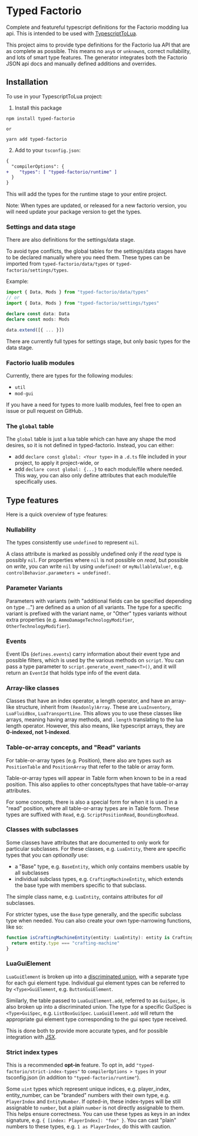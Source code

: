 # Typed Factorio

Complete and featureful typescript definitions for the Factorio modding lua api. This is intended to be used with [TypescriptToLua](https://typescripttolua.github.io/).

This project aims to provide type definitions for the Factorio lua API that are as complete as possible. This means no `any`s or `unknown`s, correct nullability, and lots of smart type features. The generator integrates both the Factorio JSON api docs and manually defined additions and overrides.

## Installation

To use in your TypescriptToLua project:

1. Install this package

```
npm install typed-factorio

or

yarn add typed-factorio
```

2. Add to your `tsconfig.json`:

```diff
{
  "compilerOptions": {
+    "types": [ "typed-factorio/runtime" ]
  }
}
```

This will add the types for the runtime stage to your entire project.

Note: When types are updated, or released for a new factorio version, you will need update your package version to get the types.

### Settings and data stage

There are also definitions for the settings/data stage.

To avoid type conflicts, the global tables for the settings/data stages have to be declared manually where you need them. These types can be imported from `typed-factorio/data/types` or `typed-factorio/settings/types`.

Example:

```ts
import { Data, Mods } from "typed-factorio/data/types"
// or
import { Data, Mods } from "typed-factorio/settings/types"

declare const data: Data
declare const mods: Mods

data.extend([{ ... }])
```

There are currently full types for settings stage, but only basic types for the data stage.

### Factorio lualib modules

Currently, there are types for the following modules:

- `util`
- `mod-gui`

If you have a need for types to more lualib modules, feel free to open an issue or pull request on GitHub.

### The `global` table

The `global` table is just a lua table which can have any shape the mod desires, so it is not defined in typed-factorio. Instead, you can either:

- add `declare const global: <Your type>` in a `.d.ts` file included in your project, to apply it project-wide, or
- add `declare const global: {...}` to each module/file where needed. This way, you can also only define attributes that each module/file specifically uses.

## Type features

Here is a quick overview of type features:

### Nullability

The types consistently use `undefined` to represent `nil`.

A class attribute is marked as possibly undefined only if the _read_ type is possibly `nil`. For properties where `nil` is not possible on _read_, but possible on _write_, you can write `nil` by using `undefined!` or `myNullableValue!`, e.g. `controlBehavior.parameters = undefined!`.

### Parameter Variants

Parameters with variants (with "additional fields can be specified depending on type ...") are defined as a union of all variants. The type for a specific variant is prefixed with the variant name, or "Other" types variants without extra properties (e.g. `AmmoDamageTechnologyModifier`, `OtherTechnologyModifier`).

### Events

Event IDs (`defines.events`) carry information about their event type and possible filters, which is used by the various methods on `script`.
You can pass a type parameter to `script.generate_event_name<T>()`, and it will return an `EventId` that holds type info of the event data.

### Array-like classes

Classes that have an index operator, a length operator, and have an array-like structure, inherit from `(Readonly)Array`. These are `LuaInventory`, `LuaFluidBox`, `LuaTransportLine`. This allows you to use these classes like arrays, meaning having array methods, and `.length` translating to the lua length operator. However, this also means, like typescript arrays, they are **0-indexed, not 1-indexed**.

### Table-or-array concepts, and "Read" variants

For table-or-array types (e.g. Position), there also are types such as `PositionTable` and `PositionArray` that refer to the table or array form.

Table-or-array types will appear in Table form when known to be in a read position. This also applies to other concepts/types that have table-or-array attributes.

For some concepts, there is also a special form for when it is used in a "read" position, where all table-or-array types are in Table form. These types are suffixed with `Read`, e.g. `ScriptPositionRead`, `BoundingBoxRead`.

### Classes with subclasses

Some classes have attributes that are documented to only work for particular subclasses. For these classes, e.g. `LuaEntity`, there are specific types that you can _optionally_ use:

- a "Base" type, e.g. `BaseEntity`, which only contains members usable by all subclasses
- individual subclass types, e.g. `CraftingMachineEntity`, which extends the base type with members specific to that subclass.

The simple class name, e.g. `LuaEntity`, contains attributes for _all_ subclasses.

For stricter types, use the `Base` type generally, and the specific subclass type when needed.
You can also create your own type-narrowing functions, like so:

```ts
function isCraftingMachineEntity(entity: LuaEntity): entity is CraftingMachineEntity {
  return entity.type === "crafting-machine"
}
```

### LuaGuiElement

`LuaGuiElement` is broken up into a [discriminated union](https://basarat.gitbook.io/typescript/type-system/discriminated-unions), with a separate type for each gui element type. Individual gui element types can be referred to by `<Type>GuiElement`, e.g. `ButtonGuiElement`.

Similarly, the table passed to `LuaGuiElement.add`, referred to as `GuiSpec`, is also broken up into a discriminated union. The type for a specific GuiSpec is `<Type>GuiSpec`, e.g. `ListBoxGuiSpec`. `LuaGuiElement.add` will return the appropriate gui element type corresponding to the gui spec type received.

This is done both to provide more accurate types, and for possible integration with [JSX](https://typescripttolua.github.io/docs/jsx/).

### Strict index types

This is a recommended **opt-in** feature. To opt in, add `"typed-factorio/strict-index-types"` to `compilerOptions > types` in your tsconfig.json (in addition to `"typed-factorio/runtime"`).

Some `uint` types which represent unique indices, e.g. player_index, entity_number, can be "branded" numbers with their own type, e.g. `PlayerIndex` and `EntityNumber`. If opted-in, these index-types will be still assignable to `number`, but a plain `number` is not directly assignable to them. This helps ensure correctness.
You can use these types as keys in an index signature, e.g. `{ [index: PlayerIndex]: "foo" }`.
You can cast "plain" numbers to these types, e.g. `1 as PlayerIndex`, do this with caution.
